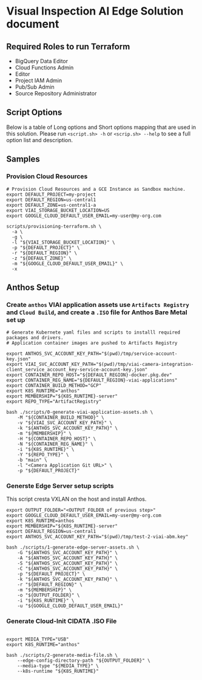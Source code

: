 # Visual Inspection AI Edge Solution document

## Required Roles to run Terraform

* BigQuery Data Editor
* Cloud Functions Admin
* Editor
* Project IAM Admin
* Pub/Sub Admin
* Source Repository Administrator

## Script Options

Below is a table of Long options and Short options mapping that are used in this solution. Please run `<script.sh> -h` or `<scrip.sh> --help` to see a full option list and description.


## Samples

### Provision Cloud Resources

```shell
# Provision Cloud Resources and a GCE Instance as Sandbox machine.
export DEFAULT_PROJECT=my-project
export DEFAULT_REGION=us-central1
export DEFAULT_ZONE=us-central1-a
export VIAI_STORAGE_BUCKET_LOCATION=US
export GOOGLE_CLOUD_DEFAULT_USER_EMAIL=my-user@my-org.com

scripts/provisioning-terraform.sh \
  -a \
  -g \
  -l "${VIAI_STORAGE_BUCKET_LOCATION}" \
  -p "${DEFAULT_PROJECT}" \
  -r "${DEFAULT_REGION}" \
  -z "${DEFAULT_ZONE}" \
  -m "${GOOGLE_CLOUD_DEFAULT_USER_EMAIL}" \
  -x

```

## Anthos Setup

### Create `anthos` VIAI application assets use `Artifacts Registry` and `Cloud Build`, and create a `.ISO` file for Anthos Bare Metal set up

```shell
# Generate Kubernete yaml files and scripts to installl required packages and drivers.
# Application container images are pushed to Artifacts Registry

export ANTHOS_SVC_ACCOUNT_KEY_PATH="$(pwd)/tmp/service-account-key.json"
export VIAI_SVC_ACCOUNT_KEY_PATH="$(pwd)/tmp/viai-camera-integration-client_service_account_key-service-account-key.json"
export CONTAINER_REPO_HOST="${DEFAULT_REGION}-docker.pkg.dev"
export CONTAINER_REG_NAME="${DEFAULT_REGION}-viai-applications"
export CONTAINER_BUILD_METHOD="GCP"
export K8S_RUNTIME="anthos"
export MEMBERSHIP="${K8S_RUNTIME}-server"
export REPO_TYPE="ArtifactRegistry"

bash ./scripts/0-generate-viai-application-assets.sh \
    -M "${CONTAINER_BUILD_METHOD}" \
    -v "${VIAI_SVC_ACCOUNT_KEY_PATH}" \
    -k "${ANTHOS_SVC_ACCOUNT_KEY_PATH}" \
    -m "${MEMBERSHIP}" \
    -H "${CONTAINER_REPO_HOST}" \
    -N "${CONTAINER_REG_NAME}" \
    -i "${K8S_RUNTIME}" \
    -Y "${REPO_TYPE}" \
    -b "main" \
    -l "<Camera Application Git URL>" \
    -p "${DEFAULT_PROJECT}"

```


### Generste Edge Server setup scripts

This script cresta VXLAN on the host and install Anthos.

```shell
export OUTPUT_FOLDER="<OUTPUT_FOLDER of previous step>"
export GOOGLE_CLOUD_DEFAULT_USER_EMAIL=my-user@my-org.com
export K8S_RUNTIME=anthos
export MEMBERSHIP="${K8S_RUNTIME}-server"
export DEFAULT_REGION=us-central1
export ANTHOS_SVC_ACCOUNT_KEY_PATH="$(pwd)/tmp/test-2-viai-abm.key"

bash ./scripts/1-generate-edge-server-assets.sh \
    -G "${ANTHOS_SVC_ACCOUNT_KEY_PATH}" \
    -A "${ANTHOS_SVC_ACCOUNT_KEY_PATH}" \
    -S "${ANTHOS_SVC_ACCOUNT_KEY_PATH}" \
    -C "${ANTHOS_SVC_ACCOUNT_KEY_PATH}" \
    -p "${DEFAULT_PROJECT}" \
    -k "${ANTHOS_SVC_ACCOUNT_KEY_PATH}" \
    -r "${DEFAULT_REGION}" \
    -m "${MEMBERSHIP}" \
    -o "${OUTPUT_FOLDER}" \
    -i "${K8S_RUNTIME}" \
    -u "${GOOGLE_CLOUD_DEFAULT_USER_EMAIL}"

```

### Generate Cloud-Init CIDATA .ISO File

```shell

export MEDIA_TYPE="USB"
export K8S_RUNTIME="anthos"

bash ./scripts/2-generate-media-file.sh \
    --edge-config-directory-path "${OUTPUT_FOLDER}" \
    --media-type "${MEDIA_TYPE}" \
    --k8s-runtime "${K8S_RUNTIME}"

```
